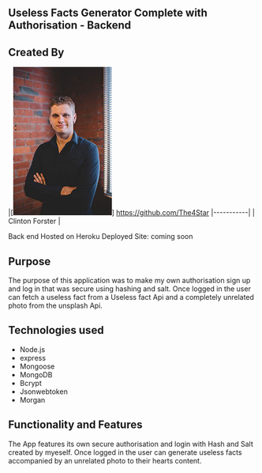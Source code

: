 ## Useless Facts Generator Complete with Authorisation - Backend

<!-- ![usa brewfinder gif](./img/usa_brew_finder.gif "Demo gif") -->

## Created By
|[![Clinton Forster](./img/clinton_small.jpg)]
https://github.com/The4Star 
|-----------|
| Clinton Forster | 

Back end Hosted on Heroku
Deployed Site: coming soon

## Purpose 

The purpose of this application was to make my own authorisation sign up and log in that was secure using hashing and salt. Once logged in the user can fetch a useless fact from a Useless fact Api and a completely unrelated photo from the unsplash Api. 

## Technologies used

* Node.js
* express 
* Mongoose 
* MongoDB
* Bcrypt
* Jsonwebtoken
* Morgan

## Functionality and Features

The App features its own secure authorisation and login with Hash and Salt created by myeself. Once logged in the user can generate useless facts accompanied by an unrelated photo to their hearts content.